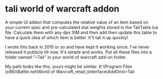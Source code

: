 # tali world of warcraft addon

A simple UI addon that computes the relative value of an item based on your current spec and pre-calculated stat weights stored in the TaliTable.lua file. Calculate them with any dps SIM and then add then update this table to have a quick idea of which item is better. It'll tali it up quickly!

I wrote this back in 2015 or so and have kept it working since. I've never released it publicly till now. It's simple and works. Put all these files into a folder named "~Tali" in your world of warcraft add-on folder.

My path looks like this, yours might be similar:
K:\Program Files (x86)\Battle.net\World of Warcraft\_retail_\Interface\AddOns\\~Tali
